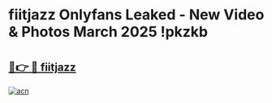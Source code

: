 # fiitjazz Onlyfans Leaked - New Video & Photos March 2025 !pkzkb

# <h2><a href="https://do1xty.iuczelnia.edu.pl?title=fiitjazz&ref=pkzkb">🔗👉 🔴 fiitjazz</a></h2>

[![acn](https://github.com/user-attachments/assets/0f9c940e-d8b0-45ae-aac7-cd30a18b3e1c)](https://do1xty.iuczelnia.edu.pl?title=fiitjazz&ref=pkzkb)

